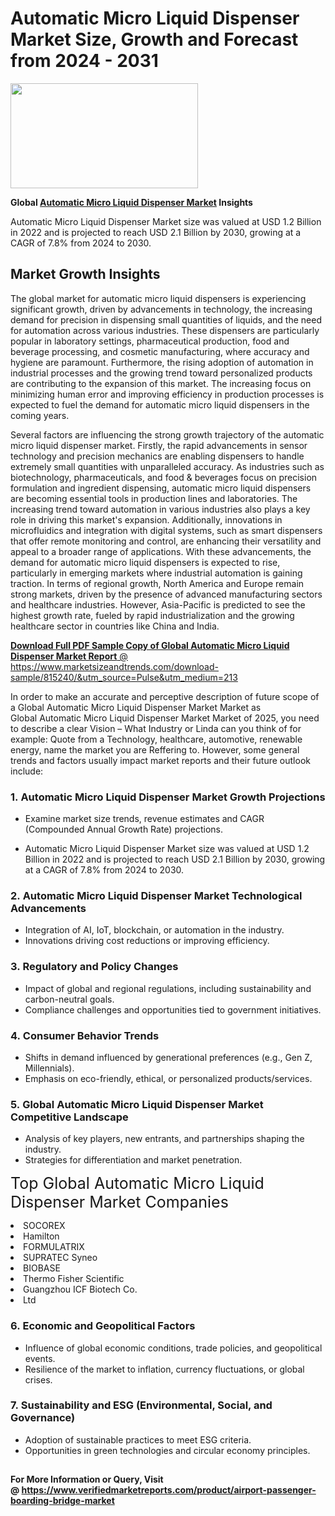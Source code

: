<H1>Automatic Micro Liquid Dispenser Market Size, Growth and Forecast from 2024 - 2031</H1><img class="aligncenter size-medium wp-image-584254" src="https://thirdeyenews.in/wp-content/uploads/2024/09/Global-Market-Research-300x168.jpeg" alt="" width="300" height="168" /><p><strong>Global&nbsp;<a href="https://www.marketsizeandtrends.com/download-sample/815240/&amp;utm_source=Pulse&amp;utm_medium=213">Automatic Micro Liquid Dispenser Market</a> Insights</strong></p><p>Automatic Micro Liquid Dispenser Market size was valued at USD 1.2 Billion in 2022 and is projected to reach USD 2.1 Billion by 2030, growing at a CAGR of 7.8% from 2024 to 2030.</p><p><h2>Market Growth Insights</h2> <p>The global market for automatic micro liquid dispensers is experiencing significant growth, driven by advancements in technology, the increasing demand for precision in dispensing small quantities of liquids, and the need for automation across various industries. These dispensers are particularly popular in laboratory settings, pharmaceutical production, food and beverage processing, and cosmetic manufacturing, where accuracy and hygiene are paramount. Furthermore, the rising adoption of automation in industrial processes and the growing trend toward personalized products are contributing to the expansion of this market. The increasing focus on minimizing human error and improving efficiency in production processes is expected to fuel the demand for automatic micro liquid dispensers in the coming years.</p> <p><a href="#"></a></p> <p>Several factors are influencing the strong growth trajectory of the automatic micro liquid dispenser market. Firstly, the rapid advancements in sensor technology and precision mechanics are enabling dispensers to handle extremely small quantities with unparalleled accuracy. As industries such as biotechnology, pharmaceuticals, and food & beverages focus on precision formulation and ingredient dispensing, automatic micro liquid dispensers are becoming essential tools in production lines and laboratories. The increasing trend toward automation in various industries also plays a key role in driving this market's expansion. Additionally, innovations in microfluidics and integration with digital systems, such as smart dispensers that offer remote monitoring and control, are enhancing their versatility and appeal to a broader range of applications. With these advancements, the demand for automatic micro liquid dispensers is expected to rise, particularly in emerging markets where industrial automation is gaining traction. In terms of regional growth, North America and Europe remain strong markets, driven by the presence of advanced manufacturing sectors and healthcare industries. However, Asia-Pacific is predicted to see the highest growth rate, fueled by rapid industrialization and the growing healthcare sector in countries like China and India.</p> <p><a href="#"></p><p><span class=""><strong>Download Full PDF Sample Copy of Global Automatic Micro Liquid Dispenser Market Report</strong> @ <a href="https://www.marketsizeandtrends.com/download-sample/815240/&amp;utm_source=Pulse&amp;utm_medium=213" target="_blank">https://www.marketsizeandtrends.com/download-sample/815240/&amp;utm_source=Pulse&amp;utm_medium=213</a></span></p><p>In order to make an accurate and perceptive description of future scope of a Global&nbsp;Automatic Micro Liquid Dispenser Market Market as Global&nbsp;Automatic Micro Liquid Dispenser Market Market of 2025, you need to describe a clear Vision &ndash; What Industry or Linda can you think of for example: Quote from a Technology, healthcare, automotive, renewable energy, name the market you are Reffering to. However, some general trends and factors usually impact market reports and their future outlook include:</p><h3>1.&nbsp;<strong>Automatic Micro Liquid Dispenser Market Growth Projections</strong></h3><ul><li>Examine market size trends, revenue estimates and CAGR (Compounded Annual Growth Rate) projections.</li><li><p>Automatic Micro Liquid Dispenser Market size was valued at USD 1.2 Billion in 2022 and is projected to reach USD 2.1 Billion by 2030, growing at a CAGR of 7.8% from 2024 to 2030.</p></li></ul><h3>2.&nbsp;<strong>Automatic Micro Liquid Dispenser Market Technological Advancements</strong></h3><ul><li>Integration of AI, IoT, blockchain, or automation in the industry.</li><li>Innovations driving cost reductions or improving efficiency.</li></ul><h3>3.&nbsp;<strong>Regulatory and Policy Changes</strong></h3><ul><li>Impact of global and regional regulations, including sustainability and carbon-neutral goals.</li><li>Compliance challenges and opportunities tied to government initiatives.</li></ul><h3>4.&nbsp;<strong>Consumer Behavior Trends</strong></h3><ul><li>Shifts in demand influenced by generational preferences (e.g., Gen Z, Millennials).</li><li>Emphasis on eco-friendly, ethical, or personalized products/services.</li></ul><h3>5.&nbsp;<strong>Global Automatic Micro Liquid Dispenser Market Competitive Landscape</strong></h3><ul><li>Analysis of key players, new entrants, and partnerships shaping the industry.</li><li>Strategies for differentiation and market penetration.</li></ul><p data-pm-slice="1 1 []"><span style="color: inherit; font-family: inherit; font-size: 25px;">Top Global Automatic Micro Liquid Dispenser Market Companies</span></p><div class="" data-test-id=""><p><li>SOCOREX</li><li> Hamilton</li><li> FORMULATRIX</li><li> SUPRATEC Syneo</li><li> BIOBASE</li><li> Thermo Fisher Scientific</li><li> Guangzhou ICF Biotech Co.</li><li>Ltd</li></p></div><h3>6.&nbsp;<strong>Economic and Geopolitical Factors</strong></h3><ul><li>Influence of global economic conditions, trade policies, and geopolitical events.</li><li>Resilience of the market to inflation, currency fluctuations, or global crises.</li></ul><h3>7.&nbsp;<strong>Sustainability and ESG (Environmental, Social, and Governance)</strong></h3><ul><li>Adoption of sustainable practices to meet ESG criteria.</li><li>Opportunities in green technologies and circular economy principles.</li></ul><h2><strong style="font-size: 14px;">For More Information or Query, Visit @&nbsp;</strong><a style="background-color: #ffffff; font-size: 14px;" href="https://www.marketsizeandtrends.com/report/automatic-micro-liquid-dispenser-market/" target="_blank">https://www.verifiedmarketreports.com/product/airport-passenger-boarding-bridge-market</a></h2>
